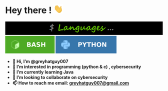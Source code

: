 <h1> <b> Hey there ! <img src="https://github.com/greyhatguy007/resources/blob/main/wave.gif" width="30px"</b> </h1>

![Alt Text](https://github.com/greyhatguy007/resources/blob/main/language-banner.png)
<br>
![Alt Text](https://github.com/greyhatguy007/resources/blob/main/bash.svg)
![Alt Text](https://github.com/greyhatguy007/resources/blob/main/python.svg)
<br>

- 👋 Hi, I’m @greyhatguy007
- 👀 I’m interested in programming (python & c) , cybersecurity
- 🌱 I’m currently learning Java
- 💞️ I’m looking to collaborate on cybersecurity
- 📫 How to reach me email: greyhatguy007@gmail.com
